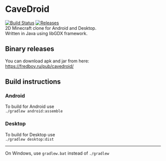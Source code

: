 # CaveDroid
[![Build Status](https://travis-ci.org/fredboy/cavedroid.svg?branch=master)](https://travis-ci.org/fredboy/cavedroid)
[![Releases](https://img.shields.io/github/release/fredboy/cavedroid.svg)](https://github.com/fredboy/cavedroid/releases/latest) <br>
2D Minecraft clone for Android and Desktop. <br>
Written in Java using libGDX framework. <br>
## Binary releases
You can download apk and jar from here: <br>
<https://fredboy.ru/pub/cavedroid/>
## Build instructions
### Android
To build for Android use <br>
`./gradlew android:assemble` <br>
### Desktop
To build for Desktop use <br>
`./gradlew desktop:dist` <br>
***
On Windows, use `gradlew.bat` instead of `./gradlew`

